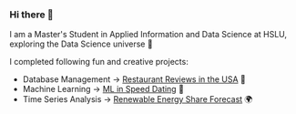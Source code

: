 ### Hi there 👋

I am a Master's Student in Applied Information and Data Science at HSLU, exploring the Data Science universe 🌌

I completed following fun and creative projects:
- Database Management -> [Restaurant Reviews in the USA](https://github.com/Any4r/Restaurant-Reviews-in-the-USA) 🍴
- Machine Learning -> [ML in Speed Dating](https://github.com/Any4r/ML-in-Speed-Dating) 💏
- Time Series Analysis -> [Renewable Energy Share Forecast](https://github.com/Any4r/Renewable-Energy-Share-Forecast) 🌍


<!--
**Any4r/Any4r** is a ✨ _special_ ✨ repository because its `README.md` (this file) appears on your GitHub profile.

Here are some ideas to get you started:

- 🔭 I’m currently working on ...
- 🌱 I’m currently learning ...
- 👯 I’m looking to collaborate on ...
- 🤔 I’m looking for help with ...
- 💬 Ask me about ...
- 📫 How to reach me: ...
- 😄 Pronouns: ...
- ⚡ Fun fact: ...
-->

